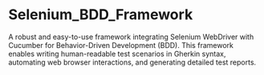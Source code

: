 # Selenium_BDD_Framework
A robust and easy-to-use framework integrating Selenium WebDriver with Cucumber for Behavior-Driven Development (BDD). This framework enables writing human-readable test scenarios in Gherkin syntax, automating web browser interactions, and generating detailed test reports.
